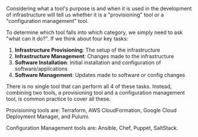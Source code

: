 Considering what a tool's purpose is and when it is used in the development of infrastructure will tell us whether it is a "provisioning" tool or a "configuration management" tool.

To determine which tool falls into which category, we simply need to ask "what can it do?". If we think about four key tasks:
1. **Infrastructure Provisioning**: The setup of the infrastructure
2. **Infrastructure Management**: Changes made to the infrastructure
3. **Software Installation**: Initial installation and configuration of software/applications
4. **Software Management**: Updates made to software or config changes

There is no single tool that can perform all 4 of these tasks. Instead, combining two tools, a provisioning tool and a configuration management tool, is common practice to cover all these.

Provisioning tools are: Terraform, AWS CloudFormation, Google Cloud Deployment Manager, and Pulumi.

Configuration Management tools are: Ansible, Chef, Puppet, SaltStack.